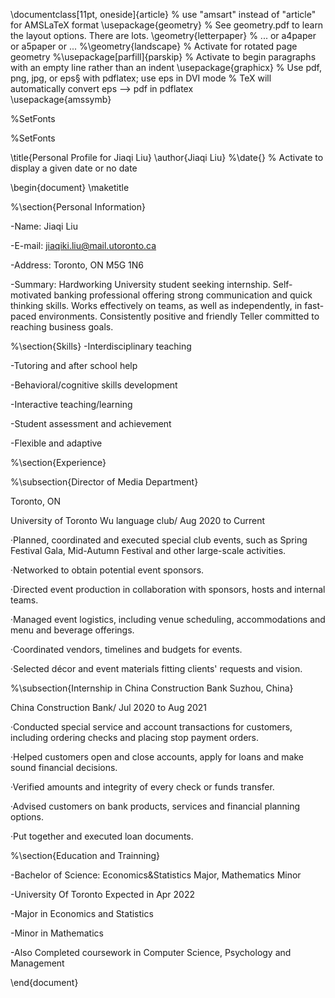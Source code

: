 \documentclass[11pt, oneside]{article}   	% use "amsart" instead of "article" for AMSLaTeX format
\usepackage{geometry}                		% See geometry.pdf to learn the layout options. There are lots.
\geometry{letterpaper}                   		% ... or a4paper or a5paper or ... 
%\geometry{landscape}                		% Activate for rotated page geometry
%\usepackage[parfill]{parskip}    		% Activate to begin paragraphs with an empty line rather than an indent
\usepackage{graphicx}				% Use pdf, png, jpg, or eps§ with pdflatex; use eps in DVI mode
								% TeX will automatically convert eps --> pdf in pdflatex		
\usepackage{amssymb}

%SetFonts

%SetFonts


\title{Personal Profile for Jiaqi Liu}
\author{Jiaqi Liu}
%\date{}							% Activate to display a given date or no date

\begin{document}
\maketitle

%\section{Personal Information} 

-Name: Jiaqi Liu

-E-mail: jiaqiki.liu@mail.utoronto.ca

-Address: Toronto, ON M5G 1N6

-Summary: Hardworking University student seeking internship. Self-motivated banking professional offering strong communication and quick thinking skills. Works effectively on teams, as well as independently, in fast-paced environments. Consistently positive and friendly Teller committed to reaching business goals.

%\section{Skills}
-Interdisciplinary teaching

-Tutoring and after school help 

-Behavioral/cognitive skills development

-Interactive teaching/learning

-Student assessment and achievement 

-Flexible and adaptive

%\section{Experience}

%\subsection{Director of Media Department}

Toronto, ON

University of Toronto Wu language club/ Aug 2020 to Current

·Planned, coordinated and executed special club events, such as Spring Festival Gala, Mid-Autumn Festival and other large-scale activities.

·Networked to obtain potential event sponsors.

·Directed event production in collaboration with sponsors, hosts and internal teams. 

·Managed event logistics, including venue scheduling, accommodations and menu and beverage offerings.

·Coordinated vendors, timelines and budgets for events.

·Selected décor and event materials fitting clients' requests and vision.


%\subsection{Internship in China Construction Bank Suzhou, China}

China Construction Bank/ Jul 2020 to Aug 2021

·Conducted special service and account transactions for customers, including ordering checks and placing stop payment orders.

·Helped customers open and close accounts, apply for loans and make sound financial decisions.

·Verified amounts and integrity of every check or funds transfer.

·Advised customers on bank products, services and financial planning options. 

·Put together and executed loan documents.

%\section{Education and Trainning}

-Bachelor of Science: Economics&Statistics Major, Mathematics Minor 

-University Of Toronto Expected in Apr 2022

-Major in Economics and Statistics

-Minor in Mathematics

-Also Completed coursework in Computer Science, Psychology and Management


\end{document}  